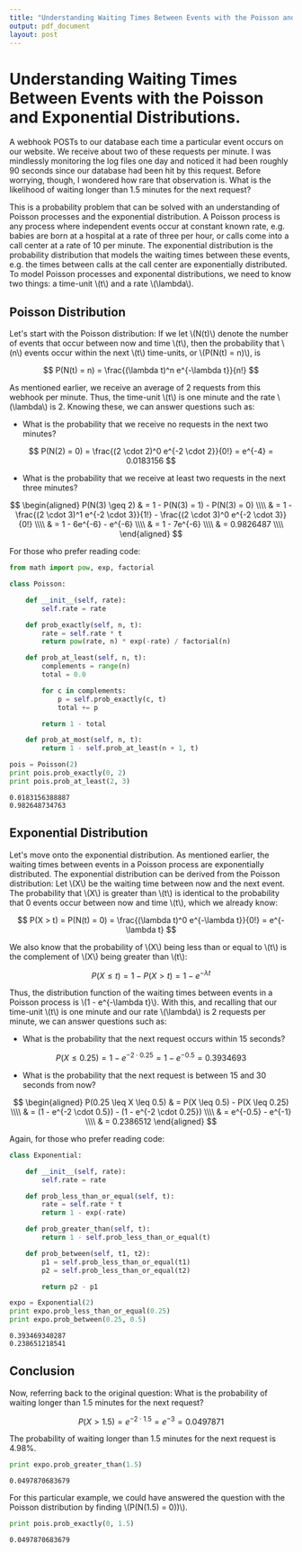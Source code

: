 ```yaml
---
title: "Understanding Waiting Times Between Events with the Poisson and Exponential Distributions."
output: pdf_document
layout: post
---
```




# Understanding Waiting Times Between Events with the Poisson and Exponential Distributions.

A webhook POSTs to our database each time a particular event occurs on our website. We receive about two of these requests per minute. I was mindlessly monitoring the log files one day and noticed it had been roughly 90 seconds since our database had been hit by this request. Before worrying, though, I wondered how rare that observation is. What is the likelihood of waiting longer than 1.5 minutes for the next request?

This is a probability problem that can be solved with an understanding of Poisson processes and the exponential distribution. A Poisson process is any process where independent events occur at constant known rate, e.g. babies are born at a hospital at a rate of three per hour, or calls come into a call center at a rate of 10 per minute. The exponential distribution is the probability distribution that models the waiting times between these events, e.g. the times between calls at the call center are exponentially distributed. To model Poisson processes and exponental distributions, we need to know two things: a time-unit \\(t\\) and a rate \\(\lambda\\). 

## Poisson Distribution

Let's start with the Poisson distribution: If we let \\(N(t)\\) denote the number of events that occur between now and time \\(t\\), then the probability that \\(n\\) events occur within the next \\(t\\) time-units, or \\(P(N(t) = n)\\), is

$$
  P(N(t) = n) = \frac{(\lambda t)^n e^{-\lambda t}}{n!}
$$

As mentioned earlier, we receive an average of 2 requests from this webhook per minute. Thus, the time-unit \\(t\\) is one minute and the rate \\(\lambda\\) is 2. Knowing these, we can answer questions such as:

* What is the probability that we receive no requests in the next two minutes?


$$
  P(N(2) = 0) = \frac{(2 \cdot 2)^0 e^{-2 \cdot 2}}{0!} = e^{-4} = 0.0183156
$$

* What is the probability that we receive at least two requests in the next three minutes?


$$
\begin{aligned}
P(N(3) \geq 2) & = 1 - P(N(3) = 1) - P(N(3) = 0) \\\\
                       & = 1 - \frac{(2 \cdot 3)^1 e^{-2 \cdot 3}}{1!} - \frac{(2 \cdot 3)^0 e^{-2 \cdot 3}}{0!} \\\\
                       & = 1 - 6e^{-6} - e^{-6} \\\\
                       & = 1 - 7e^{-6} \\\\
                       & = 0.9826487 \\\\
\end{aligned}
$$

For those who prefer reading code:

```python
from math import pow, exp, factorial

class Poisson:

    def __init__(self, rate):
        self.rate = rate

    def prob_exactly(self, n, t):
        rate = self.rate * t
        return pow(rate, n) * exp(-rate) / factorial(n)

    def prob_at_least(self, n, t):
        complements = range(n)
        total = 0.0

        for c in complements:
            p = self.prob_exactly(c, t)
            total += p

        return 1 - total

    def prob_at_most(self, n, t):
        return 1 - self.prob_at_least(n + 1, t)

pois = Poisson(2)
print pois.prob_exactly(0, 2)
print pois.prob_at_least(2, 3)
```

```
0.0183156388887
0.982648734763
```

## Exponential Distribution

Let's move onto the exponential distribution. As mentioned earlier, the waiting times between events in a Poisson process are exponentially distributed. The exponential distribution can be derived from the Poisson distribution: Let \\(X\\) be the waiting time between now and the next event. The probability that \\(X\\) is greater than \\(t\\) is identical to the probability that 0 events occur between now and time \\(t\\), which we already know:

$$
P(X > t) = P(N(t) = 0) = \frac{(\lambda t)^0 e^{-\lambda t}}{0!} = e^{-\lambda t}
$$

We also know that the probability of \\(X\\) being less than or equal to \\(t\\) is the complement of \\(X\\) being greater than \\(t\\):

$$
P(X \leq t) = 1 - P(X > t) = 1 - e^{-\lambda t}
$$

Thus, the distribution function of the waiting times between events in a Poisson process is \\(1 - e^{-\lambda t}\\). With this, and recalling that our time-unit \\(t\\) is one minute and our rate \\(\lambda\\) is 2 requests per minute, we can answer questions such as:

* What is the probability that the next request occurs within 15 seconds?



$$
P(X \leq 0.25) = 1 - e^{-2 \cdot 0.25} = 1 - e^{-0.5} = 0.3934693
$$

* What is the probability that the next request is between 15 and 30 seconds from now?



$$
\begin{aligned}
P(0.25 \leq X \leq 0.5) & = P(X \leq 0.5) - P(X \leq 0.25) \\\\
                             & = (1 - e^{-2 \cdot 0.5}) - (1 - e^{-2 \cdot 0.25}) \\\\
                             & = e^{-0.5} - e^{-1} \\\\
                             & = 0.2386512
\end{aligned}
$$

Again, for those who prefer reading code:

```python
class Exponential:

    def __init__(self, rate):
        self.rate = rate

    def prob_less_than_or_equal(self, t):
        rate = self.rate * t
        return 1 - exp(-rate)

    def prob_greater_than(self, t):
        return 1 - self.prob_less_than_or_equal(t)

    def prob_between(self, t1, t2):
        p1 = self.prob_less_than_or_equal(t1)
        p2 = self.prob_less_than_or_equal(t2)

        return p2 - p1

expo = Exponential(2)
print expo.prob_less_than_or_equal(0.25)
print expo.prob_between(0.25, 0.5)
```

```
0.393469340287
0.238651218541
```

## Conclusion

Now, referring back to the original question: What is the probability of waiting longer than 1.5 minutes for the next request?



$$
P(X > 1.5) = e^{-2 \cdot 1.5} = e^{-3} = 0.0497871
$$

The probability of waiting longer than 1.5 minutes for the next request is 4.98%.

```python
print expo.prob_greater_than(1.5)
```

```
0.0497870683679
```

For this particular example, we could have answered the question with the Poisson distribution by finding \\(P(N(1.5) = 0))\\). 

```python
print pois.prob_exactly(0, 1.5)
```

```
0.0497870683679
```
